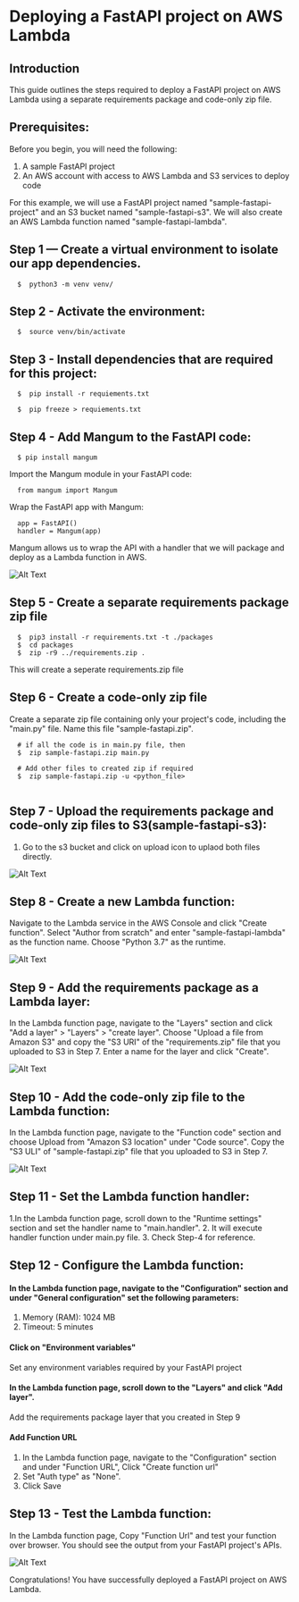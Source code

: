 # Deploying a FastAPI project on AWS Lambda

## Introduction
This guide outlines the steps required to deploy a FastAPI project on AWS Lambda using a separate requirements package and code-only zip file.

## Prerequisites:

Before you begin, you will need the following:

1. A sample FastAPI project
2. An AWS account with access to AWS Lambda and S3 services to deploy code

For this example, we will use a FastAPI project named "sample-fastapi-project" and an S3 bucket named "sample-fastapi-s3". We will also create an AWS Lambda function named "sample-fastapi-lambda".

## Step 1 — Create a virtual environment to isolate our app dependencies. 
```
  $  python3 -m venv venv/
```

## Step 2 - Activate the environment:
```
  $  source venv/bin/activate
```

## Step 3 - Install dependencies that are required for this project:
```
  $  pip install -r requiements.txt
  
  $  pip freeze > requiements.txt
```

## Step 4 - Add Mangum to the FastAPI code:
```
  $ pip install mangum
```
Import the Mangum module in your FastAPI code:
```
  from mangum import Mangum
```

Wrap the FastAPI app with Mangum:
```
  app = FastAPI()
  handler = Mangum(app)
```

Mangum allows us to wrap the API with a handler that we will package and deploy as a Lambda function in AWS.

![Alt Text](mangum_configuration.png)


## Step 5 - Create a separate requirements package zip file
```
  $  pip3 install -r requirements.txt -t ./packages
  $  cd packages
  $  zip -r9 ../requirements.zip .
```
This will create a seperate requirements.zip file

## Step 6 - Create a code-only zip file

Create a separate zip file containing only your project's code, including the "main.py" file. Name this file "sample-fastapi.zip".

```
  # if all the code is in main.py file, then
  $  zip sample-fastapi.zip main.py
  
  # Add other files to created zip if required
  $  zip sample-fastapi.zip -u <python_file>
  
```

## Step 7 - Upload the requirements package and code-only zip files to S3(sample-fastapi-s3):

1. Go to the s3 bucket and click on upload icon to uplaod both files directly. 

![Alt Text](add_both_requiremnets_code.png)


## Step 8 - Create a new Lambda function:

Navigate to the Lambda service in the AWS Console and click "Create function". Select "Author from scratch" and enter "sample-fastapi-lambda" as the function name. Choose "Python 3.7" as the runtime.
 
 ![Alt Text](add_create_lambda_image.png)
    

## Step 9 - Add the requirements package as a Lambda layer:

In the Lambda function page, navigate to the "Layers" section and click "Add a layer" > "Layers" > "create layer". Choose "Upload a file from Amazon S3" and copy the "S3 URI" of the "requirements.zip" file that you uploaded to S3 in Step 7. Enter a name for the layer and click "Create".

 ![Alt Text](add_requiremnets_layer.png)


## Step 10 - Add the code-only zip file to the Lambda function:

In the Lambda function page, navigate to the "Function code" section and choose Upload from "Amazon S3 location" under "Code source". Copy the "S3 ULI" of "sample-fastapi.zip" file that you uploaded to S3 in Step 7.

 ![Alt Text](add_code_to_lambda.png)


## Step 11 - Set the Lambda function handler:

1.In the Lambda function page, scroll down to the "Runtime settings" section and set the handler name to "main.handler".
2. It will execute handler function under main.py file.
3. Check Step-4 for reference.


## Step 12 - Configure the Lambda function:
#### In the Lambda function page, navigate to the "Configuration" section and under "General configuration" set the following parameters:

1. Memory (RAM): 1024 MB
2. Timeout: 5 minutes

#### Click on "Environment variables" 
 Set any environment variables required by your FastAPI project

#### In the Lambda function page, scroll down to the "Layers" and click "Add layer".
 Add the requirements package layer that you created in Step 9

#### Add Function URL
 1. In the Lambda function page, navigate to the "Configuration" section and under "Function URL", Click "Create function url"
 2. Set "Auth type" as "None".
 3. Click Save
 
 ## Step 13 - Test the Lambda function:
  In the Lambda function page, Copy "Function Url" and test your function over browser. You should see the output from your FastAPI project's APIs.
  
   ![Alt Text](final_swagger_page.png)

  
Congratulations! You have successfully deployed a FastAPI project on AWS Lambda.
 

